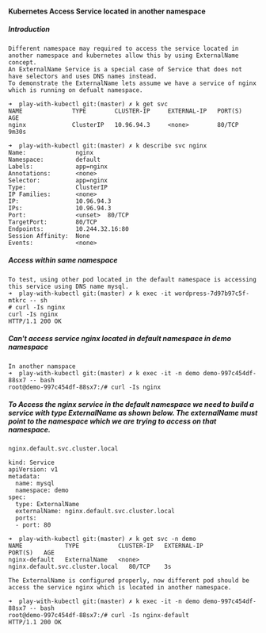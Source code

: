 #### Kubernetes Access Service located in another namespace
##### Introduction
```
Different namespace may required to access the service located in another namespace and kubernetes allow this by using ExternalName concept.
An ExternalName Service is a special case of Service that does not have selectors and uses DNS names instead.
To demonstrate the ExternalName lets assume we have a service of nginx which is running on defualt namespace.

➜  play-with-kubectl git:(master) ✗ k get svc
NAME              TYPE        CLUSTER-IP     EXTERNAL-IP   PORT(S)        AGE
nginx             ClusterIP   10.96.94.3     <none>        80/TCP         9m30s

➜  play-with-kubectl git:(master) ✗ k describe svc nginx
Name:              nginx
Namespace:         default
Labels:            app=nginx
Annotations:       <none>
Selector:          app=nginx
Type:              ClusterIP
IP Families:       <none>
IP:                10.96.94.3
IPs:               10.96.94.3
Port:              <unset>  80/TCP
TargetPort:        80/TCP
Endpoints:         10.244.32.16:80
Session Affinity:  None
Events:            <none>
```
##### Access within same namespace
```
To test, using other pod located in the default namespace is accessing this service using DNS name mysql.
➜  play-with-kubectl git:(master) ✗ k exec -it wordpress-7d97b97c5f-mtkrc -- sh
# curl -Is nginx
curl -Is nginx
HTTP/1.1 200 OK
```

##### Can't access service nginx located in default namespace in demo namespace
```
In another namspace
➜  play-with-kubectl git:(master) ✗ k exec -it -n demo demo-997c454df-88sx7 -- bash
root@demo-997c454df-88sx7:/# curl -Is nginx
```

##### To Access the nginx service in the default namespace we need to build a service with type ExternalName as shown below. The externalName must point to the namespace which we are trying to access on that namespace.
```
nginx.default.svc.cluster.local

kind: Service
apiVersion: v1
metadata:
  name: mysql
  namespace: demo
spec:
  type: ExternalName
  externalName: nginx.default.svc.cluster.local
  ports:
  - port: 80
  
➜  play-with-kubectl git:(master) ✗ k get svc -n demo
NAME            TYPE           CLUSTER-IP   EXTERNAL-IP                       PORT(S)   AGE
nginx-default   ExternalName   <none>       nginx.default.svc.cluster.local   80/TCP    3s

The ExternalName is configured properly, now different pod should be access the service nginx which is located in another namespace.

➜  play-with-kubectl git:(master) ✗ k exec -it -n demo demo-997c454df-88sx7 -- bash
root@demo-997c454df-88sx7:/# curl -Is nginx-default
HTTP/1.1 200 OK
```
